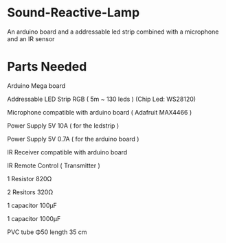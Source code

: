 # Sound-Reactive-Lamp
 Αn arduino board and a addressable led strip combined with a microphone and an IR sensor
# Parts Needed

Arduino Mega board

Addressable LED Strip RGB ( 5m ~ 130 leds ) (Chip Led: WS28120) 

Microphone compatible with arduino board ( Adafruit MAX4466 )

Power Supply 5V 10A ( for the ledstrip )

Power Supply 5V 0.7A ( for the arduino board )

IR Receiver compatible with arduino board

IR Remote Control ( Transmitter )

1 Resistor 820Ω

2 Resitors 320Ω

1 capacitor 100μF

1 capacitor 1000μF

PVC tube Φ50 length 35 cm
